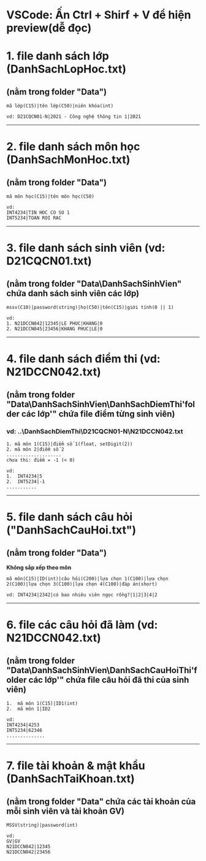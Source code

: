 # VSCode: Ấn Ctrl + Shirf + V để hiện preview(dễ đọc)

# 1. file danh sách lớp (DanhSachLopHoc.txt)
## (nằm trong folder "__Data__")
	mã lớp(C15)|tên lớp(C50)|niên khóa(int)

	vd: D21CQCN01-N|2021 - Công nghệ thông tin 1|2021

---
# 2. file danh sách môn học (DanhSachMonHoc.txt)
## (nằm trong folder "__Data__")

	mã môn học(C15)|tên môn học(C50)	

	vd:
	INT4234|TIN HOC CO SO 1
	INT5234|TOAN ROI RAC

---
# 3. file danh sách sinh viên (vd: D21CQCN01.txt) 
## (nằm trong folder "__Data\DanhSachSinhVien__" chứa danh sách sinh viên các lớp)
	mssv(C10)|password(string)|họ(C50)|tên(C15)|giới tính(0 || 1)

	vd:
	1. N21DCCN042|12345|LE PHUC|KHANG|0
	2. N21DCCN045|23456|KHANG PHUC|LE|0
---
# 4. file danh sách điểm thi (vd: N21DCCN042.txt)
## (nằm trong folder "__Data\DanhSachSinhVien\DanhSachDiemThi\'folder các lớp'__" chứa file điểm từng sinh viên)
###	vd: ..\DanhSachDiemThi\D21CQCN01-N\N21DCCN042.txt
	1. mã môn 1(C15)|điểm số 1(float, setDigit(2))
	2. mã môn 2|điểm số 2	
	....................
	chưa thi: điểm = -1 (< 0)

	vd: 	
	1.	INT4234|5
	2.	INT5234|-1
	...........
---
# 5. file danh sách câu hỏi ("DanhSachCauHoi.txt") 
## (nằm trong folder "__Data__")

**Không  sắp xếp theo môn**

	mã môn(C15)|ID(int)|câu hỏi(C200)|lựa chọn 1(C100)|lựa chọn 2(C100)|lựa chọn 3(C100)|lựa chọn 4(C100)|đáp án(short)

	vd: INT4234|2342|có bao nhiêu viên ngọc rồng?|1|2|3|4|2

---
# 6. file các câu hỏi đã làm (vd: N21DCCN042.txt) 
## (nằm trong folder "__Data\DanhSachSinhVien\DanhSachCauHoiThi\'folder các lớp'__" chứa file câu hỏi đã thi của sinh viên)
	
	1.	mã môn 1(C15)|ID1(int)
	2.	mã môn 1|ID2

	vd:
	INT4234|4253
	INT5234|62346
	..............

---
# 7. file tài khoản & mật khẩu (DanhSachTaiKhoan.txt)
## (nằm trong folder "__Data__" chứa các tài khoản của mỗi sinh viên và tài khoản GV)

	MSSV(string)|password(int)

	vd:
	GV|GV
	N21DCCN042|12345
	N21DCCN042|23456
